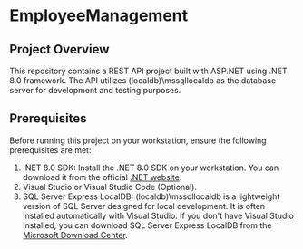 # EmployeeManagement

## Project Overview
This repository contains a REST API project built with ASP.NET using .NET 8.0 framework. The API utilizes (localdb)\\mssqllocaldb as the database server for development and testing purposes.

## Prerequisites
Before running this project on your workstation, ensure the following prerequisites are met:

1) .NET 8.0 SDK: Install the .NET 8.0 SDK on your workstation. You can download it from the official [.NET website](https://dotnet.microsoft.com/download).
2) Visual Studio or Visual Studio Code (Optional).
3) SQL Server Express LocalDB: (localdb)\\mssqllocaldb is a lightweight version of SQL Server designed for local development. It is often installed automatically with Visual Studio. If you don't have Visual Studio installed, you can download SQL Server Express LocalDB from the [Microsoft Download Center](https://www.microsoft.com/en-us/download/details.aspx?id=101064). 